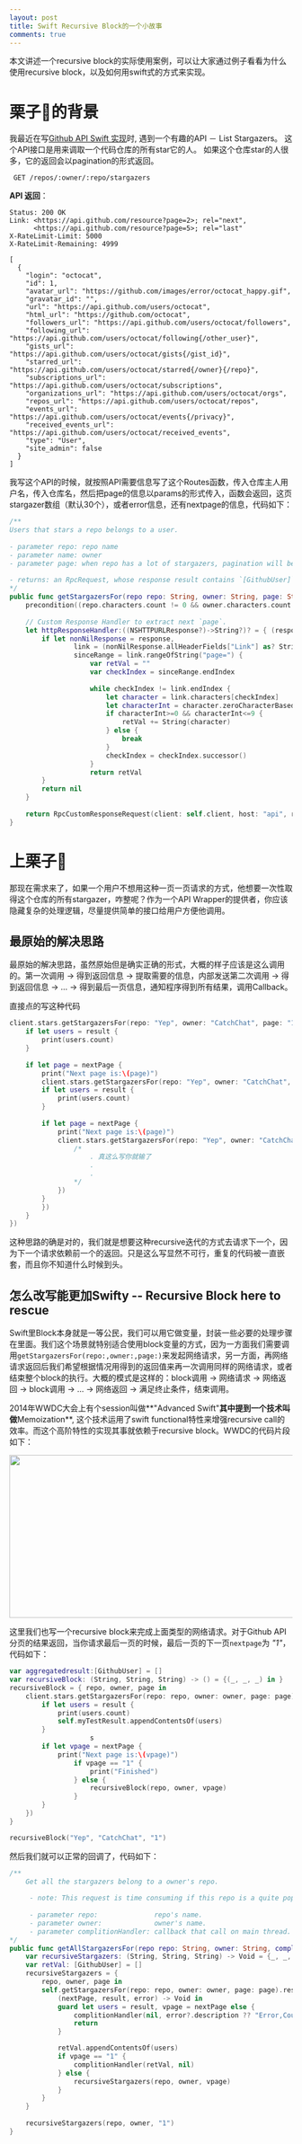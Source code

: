 ```yaml
---
layout: post
title: Swift Recursive Block的一个小故事
comments: true
---
```


本文讲述一个recursive block的实际使用案例，可以让大家通过例子看看为什么使用recursive block，以及如何用swift式的方式来实现。

# 栗子🌰的背景

我最近在写[Github API Swift 实现](https://github.com/jindulys/GithubPilot)时, 遇到一个有趣的API － List Stargazers。 这个API接口是用来调取一个代码仓库的所有star它的人。 如果这个仓库star的人很多，它的返回会以pagination的形式返回。

     GET /repos/:owner/:repo/stargazers

**API 返回**：

    Status: 200 OK
    Link: <https://api.github.com/resource?page=2>; rel="next",
          <https://api.github.com/resource?page=5>; rel="last"
    X-RateLimit-Limit: 5000
    X-RateLimit-Remaining: 4999

    [
      {
        "login": "octocat",
        "id": 1,
        "avatar_url": "https://github.com/images/error/octocat_happy.gif",
        "gravatar_id": "",
        "url": "https://api.github.com/users/octocat",
        "html_url": "https://github.com/octocat",
        "followers_url": "https://api.github.com/users/octocat/followers",
        "following_url": "https://api.github.com/users/octocat/following{/other_user}",
        "gists_url": "https://api.github.com/users/octocat/gists{/gist_id}",
        "starred_url": "https://api.github.com/users/octocat/starred{/owner}{/repo}",
        "subscriptions_url": "https://api.github.com/users/octocat/subscriptions",
        "organizations_url": "https://api.github.com/users/octocat/orgs",
        "repos_url": "https://api.github.com/users/octocat/repos",
        "events_url": "https://api.github.com/users/octocat/events{/privacy}",
        "received_events_url": "https://api.github.com/users/octocat/received_events",
        "type": "User",
        "site_admin": false
      }
    ] 

我写这个API的时候，就按照API需要信息写了这个Routes函数，传入仓库主人用户名，传入仓库名，然后把page的信息以params的形式传入，函数会返回，这页stargazer数组（默认30个），或者error信息，还有nextpage的信息，代码如下：


```swift
/**
Users that stars a repo belongs to a user.
     
- parameter repo: repo name
- parameter name: owner
- parameter page: when repo has a lot of stargazers, pagination will be applied.
     
- returns: an RpcRequest, whose response result contains `[GithubUser]`, if pagination is applicable, response result contains `nextpage`.
*/
public func getStargazersFor(repo repo: String, owner: String, page: String = "1", defaultResponseQueue: dispatch_queue_t? = nil) -> RpcCustomResponseRequest<UserArraySerializer, StringSerializer, String> {
    precondition((repo.characters.count != 0 && owner.characters.count != 0), "Invalid Input")
        
    // Custom Response Handler to extract next `page`.
    let httpResponseHandler:((NSHTTPURLResponse?)->String?)? = { (response: NSHTTPURLResponse?) in
        if let nonNilResponse = response,
                link = (nonNilResponse.allHeaderFields["Link"] as? String),
                sinceRange = link.rangeOfString("page=") {
                    var retVal = ""
                    var checkIndex = sinceRange.endIndex
                    
                    while checkIndex != link.endIndex {
                        let character = link.characters[checkIndex]
                        let characterInt = character.zeroCharacterBasedunicodeScalarCodePoint()
                        if characterInt>=0 && characterInt<=9 {
                            retVal += String(character)
                        } else {
                            break
                        }
                        checkIndex = checkIndex.successor()
                    }
                    return retVal
        }
        return nil
    }
        
    return RpcCustomResponseRequest(client: self.client, host: "api", route: "/repos/\(owner)/\(repo)/stargazers", method: .GET, params: ["page":page], postParams: nil, postData: nil,customResponseHandler:httpResponseHandler, defaultResponseQueue: defaultResponseQueue, responseSerializer: UserArraySerializer(), errorSerializer: StringSerializer())
}
```

# 上栗子🌰

那现在需求来了，如果一个用户不想用这种一页一页请求的方式，他想要一次性取得这个仓库的所有stargazer，咋整呢？作为一个API Wrapper的提供者，你应该隐藏复杂的处理逻辑，尽量提供简单的接口给用户方便他调用。

## 最原始的解决思路

最原始的解决思路，虽然原始但是确实正确的形式，大概的样子应该是这么调用的。第一次调用 -> 得到返回信息 -> 提取需要的信息，内部发送第二次调用 -> 得到返回信息 -> ... -> 得到最后一页信息，通知程序得到所有结果，调用Callback。

直接点的写这种代码

```swift
client.stars.getStargazersFor(repo: "Yep", owner: "CatchChat", page: "1").response({ (nextPage, result, error) -> Void in
    if let users = result {
        print(users.count)
    }
                
    if let page = nextPage {
        print("Next page is:\(page)")
        client.stars.getStargazersFor(repo: "Yep", owner: "CatchChat", page: page).response({ (nextPage, result, error) -> Void in
        if let users = result {
            print(users.count)
        }
                        
        if let page = nextPage {
            print("Next page is:\(page)")
            client.stars.getStargazersFor(repo: "Yep", owner: "CatchChat", page: page).response({ (nextPage, result, error) -> Void in
                /*
                    . 真这么写你就输了
                    .
                    .
                */
            })
        }
        })
    }
})
```
这种思路的确是对的，我们就是想要这种recursive迭代的方式去请求下一个，因为下一个请求依赖前一个的返回。只是这么写显然不可行，重复的代码被一直嵌套，而且你不知道什么时候到头。

## 怎么改写能更加**Swifty** -- Recursive Block here to rescue

Swift里Block本身就是一等公民，我们可以用它做变量，封装一些必要的处理步骤在里面。我们这个场景就特别适合使用block变量的方式，因为一方面我们需要调用`getStargazersFor(repo:,owner:,page:)`来发起网络请求，另一方面，再网络请求返回后我们希望根据情况用得到的返回值来再一次调用同样的网络请求，或者结束整个block的执行。大概的模式是这样的：block调用 -> 网络请求 -> 网络返回 -> block调用 -> ... -> 网络返回 -> 满足终止条件，结束调用。

2014年WWDC大会上有个session叫做**"Advanced Swift"**其中提到一个技术叫做**Memoization**, 这个技术运用了swift functional特性来增强recursive call的效率。而这个高阶特性的实现其事就依赖于recursive block。WWDC的代码片段如下：

<img src="http://jindulys.github.io/images/wwdcrecursiveblock.png" width="610px" height="290px" style="margin: 0 auto; display: block;"/>

这里我们也写一个recursive block来完成上面类型的网络请求。对于Github API分页的结果返回，当你请求最后一页的时候，最后一页的下一页`nextpage`为 _"1"_，代码如下：

```swift
var aggregatedresult:[GithubUser] = []
var recursiveBlock: (String, String, String) -> () = {(_, _, _) in }
recursiveBlock = { repo, owner, page in
    client.stars.getStargazersFor(repo: repo, owner: owner, page: page).response({(nextPage, result, error) -> Void in
        if let users = result {
            print(users.count)
            self.myTestResult.appendContentsOf(users)
        }
                    s
        if let vpage = nextPage {
            print("Next page is:\(vpage)")
                if vpage == "1" {
                    print("Finished")
                } else {
                    recursiveBlock(repo, owner, vpage)
                }
        }
    })    
}

recursiveBlock("Yep", "CatchChat", "1")
```
然后我们就可以正常的回调了，代码如下：

```swift
/**
    Get all the stargazers belong to a owner's repo.
     
     - note: This request is time consuming if this repo is a quite popular one. but it will run on a private serial queue and will not block main queue.
     
     - parameter repo:              repo's name.
     - parameter owner:             owner's name.
     - parameter complitionHandler: callback that call on main thread.
*/
public func getAllStargazersFor(repo repo: String, owner: String, complitionHandler:([GithubUser]?, String?)-> Void) {
    var recursiveStargazers: (String, String, String) -> Void = {_, _, _ in }
    var retVal: [GithubUser] = []
    recursiveStargazers = {
        repo, owner, page in
        self.getStargazersFor(repo: repo, owner: owner, page: page).response {
            (nextPage, result, error) -> Void in
            guard let users = result, vpage = nextPage else {
                complitionHandler(nil, error?.description ?? "Error,Could not finish this request")
                return
            }

            retVal.appendContentsOf(users)
            if vpage == "1" {
                complitionHandler(retVal, nil)
            } else {
                recursiveStargazers(repo, owner, vpage)
            }
        }
    }
        
    recursiveStargazers(repo, owner, "1")
}
```

